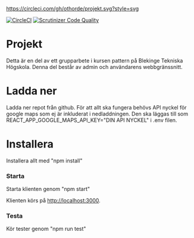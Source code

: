 

https://circleci.com/gh/othorde/projekt.svg?style=svg

[![CircleCI](https://circleci.com/gh/othorde/projekt.svg?style=svg)](https://circleci.com/gh/othorde/projekt)
[![Scrutinizer Code Quality](https://scrutinizer-ci.com/g/othorde/projekt/badges/quality-score.png?b=main)](https://scrutinizer-ci.com/g/othorde/projekt/?branch=main)


# Projekt

Detta är en del av ett grupparbete i kursen pattern på Blekinge Tekniska Högskola.
Denna del består av admin och användarens webbgränssnitt.


# Ladda ner

Ladda ner repot från github.
För att allt ska fungera behövs API nyckel för google maps som ej är inkluderat i nedladdningen.
Den ska läggas till som REACT_APP_GOOGLE_MAPS_API_KEY="DIN API NYCKEL" i .env filen.

# Installera

Installera allt med "npm install"


### Starta

Starta klienten genom "npm start"

Klienten körs på 
[http://localhost:3000](http://localhost:3000).


### Testa

Kör tester genom "npm run test"


